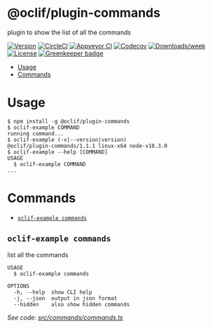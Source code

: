 @oclif/plugin-commands
======================

plugin to show the list of all the commands

[![Version](https://img.shields.io/npm/v/@oclif/plugin-commands.svg)](https://npmjs.org/package/@oclif/plugin-commands)
[![CircleCI](https://circleci.com/gh/oclif/plugin-commands/tree/master.svg?style=shield)](https://circleci.com/gh/oclif/plugin-commands/tree/master)
[![Appveyor CI](https://ci.appveyor.com/api/projects/status/github/oclif/plugin-commands?branch=master&svg=true)](https://ci.appveyor.com/project/oclif/plugin-commands/branch/master)
[![Codecov](https://codecov.io/gh/oclif/plugin-commands/branch/master/graph/badge.svg)](https://codecov.io/gh/oclif/plugin-commands)
[![Downloads/week](https://img.shields.io/npm/dw/@oclif/plugin-commands.svg)](https://npmjs.org/package/@oclif/plugin-commands)
[![License](https://img.shields.io/npm/l/@oclif/plugin-commands.svg)](https://github.com/oclif/plugin-commands/blob/master/package.json) 
[![Greenkeeper badge](https://badges.greenkeeper.io/oclif/plugin-commands.svg)](https://greenkeeper.io/)

<!-- toc -->
* [Usage](#usage)
* [Commands](#commands)
<!-- tocstop -->
# Usage
<!-- usage -->
```sh-session
$ npm install -g @oclif/plugin-commands
$ oclif-example COMMAND
running command...
$ oclif-example (-v|--version|version)
@oclif/plugin-commands/1.1.1 linux-x64 node-v10.3.0
$ oclif-example --help [COMMAND]
USAGE
  $ oclif-example COMMAND
...
```
<!-- usagestop -->
# Commands
<!-- commands -->
* [`oclif-example commands`](#oclif-example-commands)

## `oclif-example commands`

list all the commands

```
USAGE
  $ oclif-example commands

OPTIONS
  -h, --help  show CLI help
  -j, --json  output in json format
  --hidden    also show hidden commands
```

_See code: [src/commands/commands.ts](https://github.com/oclif/plugin-commands/blob/v1.1.1/src/commands/commands.ts)_
<!-- commandsstop -->
